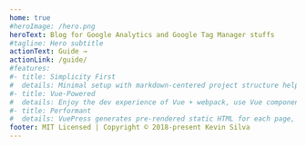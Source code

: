 ```yaml
---
home: true
#heroImage: /hero.png
heroText: Blog for Google Analytics and Google Tag Manager stuffs
#tagline: Hero subtitle
actionText: Guide →
actionLink: /guide/
#features:
#- title: Simplicity First
#  details: Minimal setup with markdown-centered project structure helps you focus on writing.
#- title: Vue-Powered
#  details: Enjoy the dev experience of Vue + webpack, use Vue components in markdown, and develop custom themes with Vue.
#- title: Performant
#  details: VuePress generates pre-rendered static HTML for each page, and runs as an SPA once a page is loaded.
footer: MIT Licensed | Copyright © 2018-present Kevin Silva
---
```

